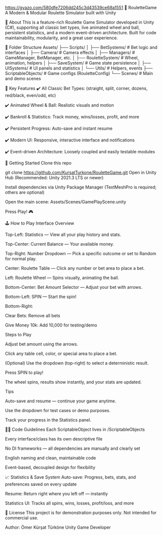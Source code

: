 https://gyazo.com/580dfe7206dd245c3d43539ce68a1551
🎲 RouletteGame
A Modern & Modular Roulette Simulator built with Unity


📌 About
This is a feature-rich Roulette Game Simulator developed in Unity (C#), supporting all classic bet types, live animated wheel and ball, persistent statistics, and a modern event-driven architecture.
Built for code maintainability, modularity, and a great user experience.

📁 Folder Structure
Assets/
├── Scripts/
│   ├── BetSystems/          # Bet logic and interfaces
│   ├── Camera/              # Camera effects
│   ├── Managers/            # GameManager, BetManager, etc.
│   ├── RouletteSystem/      # Wheel, animation, helpers
│   ├── SaveSystem/          # Game state persistence
│   ├── UISystems/           # UI panels and statistics
│   └── Utils/               # Helpers, events
├── ScriptableObjects/       # Game configs (RouletteConfig)
└── Scenes/                  # Main and demo scenes

🚩 Key Features
✔️ All Classic Bet Types: (straight, split, corner, dozens, red/black, even/odd, etc)

✔️ Animated Wheel & Ball: Realistic visuals and motion

✔️ Bankroll & Statistics: Track money, wins/losses, profit, and more

✔️ Persistent Progress: Auto-save and instant resume

✔️ Modern UI: Responsive, interactive interface and notifications

✔️ Event-driven Architecture: Loosely coupled and easily testable modules

🚀 Getting Started
Clone this repo

git clone https://github.com/KursatTurkone/RouletteGame.git
Open in Unity Hub (Recommended: Unity 2021.3 LTS or newer)

Install dependencies via Unity Package Manager
(TextMeshPro is required; others are optional)

Open the main scene:
Assets/Scenes/GamePlayScene.unity

Press Play! 🎮

🕹️ How to Play
Interface Overview

Top-Left: Statistics — View all your play history and stats.

Top-Center: Current Balance — Your available money.

Top-Right: Number Dropdown — Pick a specific outcome or set to Random for normal play.

Center: Roulette Table — Click any number or bet area to place a bet.

Left: Roulette Wheel — Spins visually, animating the ball.

Bottom-Center: Bet Amount Selector — Adjust your bet with arrows.

Bottom-Left: SPIN — Start the spin!

Bottom-Right:

Clear Bets: Remove all bets

Give Money 10k: Add 10,000 for testing/demo

Steps to Play

Adjust bet amount using the arrows.

Click any table cell, color, or special area to place a bet.

(Optional) Use the dropdown (top-right) to select a deterministic result.

Press SPIN to play!

The wheel spins, results show instantly, and your stats are updated.

Tips

Auto-save and resume — continue your game anytime.

Use the dropdown for test cases or demo purposes.

Track your progress in the Statistics panel.

👨‍💻 Code Guidelines
Each ScriptableObject lives in /ScriptableObjects

Every interface/class has its own descriptive file

No DI frameworks — all dependencies are manually and clearly set

English naming and clean, maintainable code

Event-based, decoupled design for flexibility

📈 Statistics & Save System
Auto-save: Progress, bets, stats, and preferences saved on every update

Resume: Return right where you left off — instantly

Statistics UI: Tracks all spins, wins, losses, profit/loss, and more

📜 License
This project is for demonstration purposes only.
Not intended for commercial use.

Author:
Ömer Kürşat Türköne
Unity Game Developer

